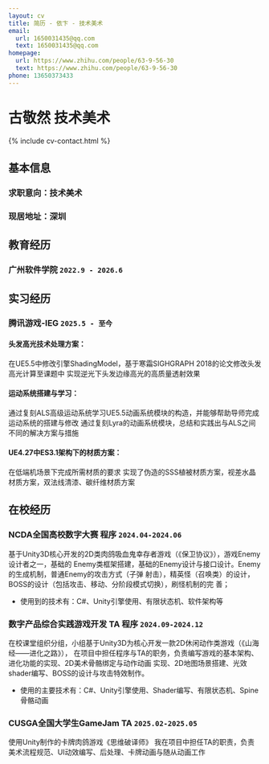 ```yaml
---
layout: cv
title: 简历 - 依卞 - 技术美术
email:
  url: 1650031435@qq.com
  text: 1650031435@qq.com
homepage:
  url: https://www.zhihu.com/people/63-9-56-30
  text: https://www.zhihu.com/people/63-9-56-30
phone: 13650373433
---
```


# 古敬然 **技术美术**

<!--
include contact information from the front matter
Supported arguments:
    - homepage: url, text
    - phone
    - email
-->

{% include cv-contact.html %}

## 基本信息

### **求职意向：技术美术** 
### **现居地址：深圳** 

## 教育经历

### **广州软件学院** `2022.9 - 2026.6`

## 实习经历

### **腾讯游戏-IEG** `2025.5 - 至今`

#### **头发高光技术处理方案：** 
 在UE5.5中修改引擎ShadingModel，基于寒霜SIGHGRAPH 2018的论文修改头发高光计算至课题中
 实现逆光下头发边缘高光的高质量透射效果

#### **运动系统搭建与学习：** 
 通过复刻ALS高级运动系统学习UE5.5动画系统模块的构造，并能够帮助导师完成运动系统的搭建与修改
 通过复刻Lyra的动画系统模块，总结和实践出与ALS之间不同的解决方案与措施

#### **UE4.27中ES3.1架构下的材质方案：** 
 在低端机场景下完成所需材质的要求
 实现了伪造的SSS植被材质方案，视差水晶材质方案，双法线清漆、碳纤维材质方案

## 在校经历

### **NCDA全国高校数字大赛**   程序   `2024.04-2024.06`

基于Unity3D核心开发的2D类肉鸽吸血鬼幸存者游戏（《保卫协议》），游戏Enemy设计者之一，基础的
Enemy类框架搭建，基础的Enemy设计与接口设计。Enemy的生成机制，普通Enemy的攻击方式（子弹
射击），精英怪（召唤类）的设计，BOSS的设计（包括攻击、移动、分阶段模式切换），刷怪机制的完
善；
- 使用到的技术有：C#、Unity引擎使用、有限状态机、软件架构等

### **数字产品综合实践游戏开发**   TA 程序   `2024.09-2024.12`

在校课堂组织分组，小组基于Unity3D为核心开发一款2D休闲动作类游戏（《山海经——进化之路》），
在项目中担任程序与TA的职务，负责编写游戏的基本架构、进化功能的实现、2D美术骨骼绑定与动作动画
实现、2D地图场景搭建、光效shader编写、BOSS的设计与攻击特效制作。
- 使用的主要技术有：C#、Unity引擎使用、Shader编写、有限状态机、Spine骨骼动画

### **CUSGA全国大学生GameJam**   TA   `2025.02-2025.05`
使用Unity制作的卡牌肉鸽游戏《思维破译师》
我在项目中担任TA的职责，负责美术流程规范、UI动效编写、后处理、卡牌动画与随从动画工作


<!-- ### Footer

Last updated: May 2013 -->
